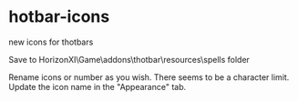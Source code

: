 # hotbar-icons
new icons for thotbars


Save to HorizonXI\Game\addons\thotbar\resources\spells  folder

Rename icons or number as you wish.  There seems to be a character limit.
Update the icon name in the "Appearance" tab.
